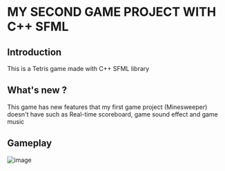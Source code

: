 # MY SECOND GAME PROJECT WITH C++ SFML

## Introduction

This is a Tetris game made with C++ SFML library

## What's new ?

This game has new features that my first game project (Minesweeper) doesn't have such as Real-time scoreboard, game sound effect and game music

## Gameplay

![image](https://user-images.githubusercontent.com/86908083/150412574-821529fd-d10e-42f1-9445-184f36a88c96.png)
